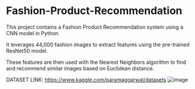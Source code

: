 # Fashion-Product-Recommendation
This project contains a Fashion Product Recommendation system using a CNN model in Python. 

It leverages 44,000 fashion images to extract features using the pre-trained ResNet50 model. 

These features are then used with the Nearest Neighbors algorithm to find and recommend similar images based on Euclidean distance. 

DATASET LINK: https://www.kaggle.com/paramaggarwal/datasets
![image](https://github.com/vaiibs/Fashion-Product-Recommendation/assets/97294116/9d3f6b00-cc48-498c-9eec-3e27b7a0045f)
